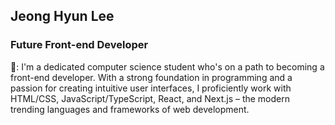 ## Jeong Hyun Lee

### Future Front-end Developer

💬: I'm a dedicated computer science student who's on a path to becoming a front-end developer. With a strong foundation in programming and a passion for creating intuitive user interfaces, I proficiently work with HTML/CSS, JavaScript/TypeScript, React, and Next.js – the modern trending languages and frameworks of web development.


<!--
**JunLee8108/JunLee8108** is a ✨ _special_ ✨ repository because its `README.md` (this file) appears on your GitHub profile.

Here are some ideas to get you started:

- 🔭 I’m currently working on ...
- 🌱 I’m currently learning ...
- 👯 I’m looking to collaborate on ...
- 🤔 I’m looking for help with ...
- 💬 Ask me about ...
- 📫 How to reach me: ...
- 😄 Pronouns: ...
- ⚡ Fun fact: ...
-->
